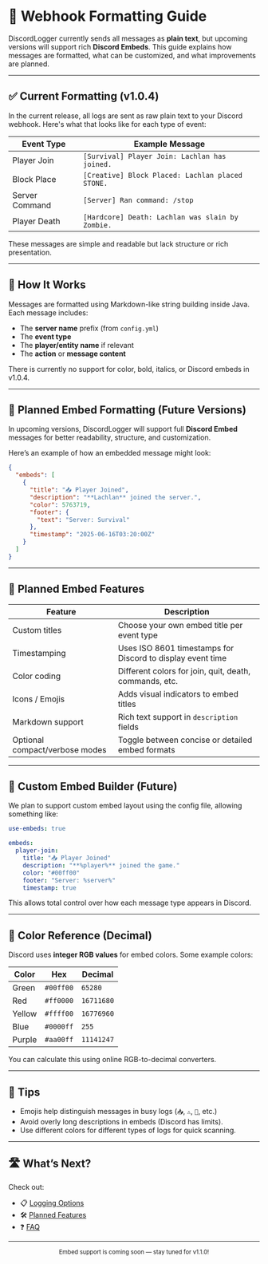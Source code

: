 # 🎨 Webhook Formatting Guide

DiscordLogger currently sends all messages as **plain text**, but upcoming versions will support rich **Discord Embeds**. This guide explains how messages are formatted, what can be customized, and what improvements are planned.

---

## ✅ Current Formatting (v1.0.4)

In the current release, all logs are sent as raw plain text to your Discord webhook. Here's what that looks like for each type of event:

| Event Type        | Example Message                                     |
|-------------------|-----------------------------------------------------|
| Player Join       | `[Survival] Player Join: Lachlan has joined.`       |
| Block Place       | `[Creative] Block Placed: Lachlan placed STONE.`    |
| Server Command    | `[Server] Ran command: /stop`                        |
| Player Death      | `[Hardcore] Death: Lachlan was slain by Zombie.`    |

These messages are simple and readable but lack structure or rich presentation.

---

## 🧱 How It Works

Messages are formatted using Markdown-like string building inside Java. Each message includes:

- The **server name** prefix (from `config.yml`)
- The **event type**
- The **player/entity name** if relevant
- The **action** or **message content**

There is currently no support for color, bold, italics, or Discord embeds in v1.0.4.

---

## 🔮 Planned Embed Formatting (Future Versions)

In upcoming versions, DiscordLogger will support full **Discord Embed** messages for better readability, structure, and customization.

Here’s an example of how an embedded message might look:

```json
{
  "embeds": [
    {
      "title": "📥 Player Joined",
      "description": "**Lachlan** joined the server.",
      "color": 5763719,
      "footer": {
        "text": "Server: Survival"
      },
      "timestamp": "2025-06-16T03:20:00Z"
    }
  ]
}
```

---

## 🧰 Planned Embed Features

| Feature                       | Description                                                                 |
|------------------------------|-----------------------------------------------------------------------------|
| Custom titles                | Choose your own embed title per event type                                 |
| Timestamping                 | Uses ISO 8601 timestamps for Discord to display event time                  |
| Color coding                 | Different colors for join, quit, death, commands, etc.                      |
| Icons / Emojis               | Adds visual indicators to embed titles                                      |
| Markdown support             | Rich text support in `description` fields                                  |
| Optional compact/verbose modes | Toggle between concise or detailed embed formats                        |

---

## 🧪 Custom Embed Builder (Future)

We plan to support custom embed layout using the config file, allowing something like:

```yaml
use-embeds: true

embeds:
  player-join:
    title: "📥 Player Joined"
    description: "**%player%** joined the game."
    color: "#00ff00"
    footer: "Server: %server%"
    timestamp: true
```

This allows total control over how each message type appears in Discord.

---

## 📏 Color Reference (Decimal)

Discord uses **integer RGB values** for embed colors. Some example colors:

| Color      | Hex       | Decimal     |
|------------|-----------|-------------|
| Green      | `#00ff00` | `65280`     |
| Red        | `#ff0000` | `16711680`  |
| Yellow     | `#ffff00` | `16776960`  |
| Blue       | `#0000ff` | `255`       |
| Purple     | `#aa00ff` | `11141247`  |

You can calculate this using online RGB-to-decimal converters.

---

## 🧠 Tips

- Emojis help distinguish messages in busy logs (`📥`, `⚠️`, `🛑`, etc.)
- Avoid overly long descriptions in embeds (Discord has limits).
- Use different colors for different types of logs for quick scanning.

---

## 🛣️ What’s Next?

Check out:

- 📋 [Logging Options](logging-options.md)
- 🛠️ [Planned Features](planned-features.md)
- ❓ [FAQ](faq.md)

---

<center><sub>Embed support is coming soon — stay tuned for v1.1.0!</sub></center>
